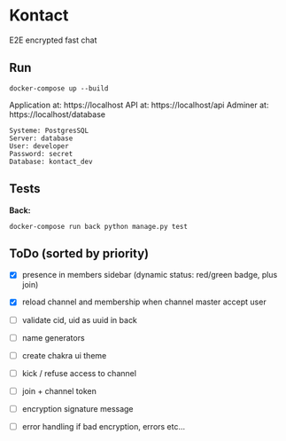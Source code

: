 # Kontact

E2E encrypted fast chat

## Run

```
docker-compose up --build
```

Application at: https://localhost
API at: https://localhost/api
Adminer at: https://localhost/database

```
Systeme: PostgresSQL
Server: database
User: developer
Password: secret
Database: kontact_dev
```

## Tests

**Back:**

```
docker-compose run back python manage.py test
```


## ToDo (sorted by priority)
- [X] presence in members sidebar (dynamic status: red/green badge, plus join)
- [X] reload channel and membership when channel master accept user
- [ ] validate cid, uid as uuid in back
- [ ] name generators
- [ ] create chakra ui theme

- [ ] kick / refuse access to channel
- [ ] join + channel token
- [ ] encryption signature message
- [ ] error handling if bad encryption, errors etc...
